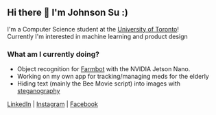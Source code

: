 ## Hi there 👋  I'm Johnson Su :)

I'm a Computer Science student at the [University of Toronto](https://www.utsc.utoronto.ca/home/)!</br>
Currently I'm interested in machine learning and product design </br>

### What am I currently doing?
 -   Object recognition for [Farmbot](https://farm.bot/) with the NVIDIA Jetson Nano.</br>
 -   Working on my own app for tracking/managing meds for the elderly</br>
 -   Hiding text (mainly the Bee Movie script) into images with [steganography](https://en.wikipedia.org/wiki/Steganography)</br>
 
[LinkedIn](https://www.linkedin.com/in/johnson-su/) | [Instagram](https://www.instagram.com/johnson.s.u/) | [Facebook](https://www.facebook.com/CrispyCrunchCapt)


